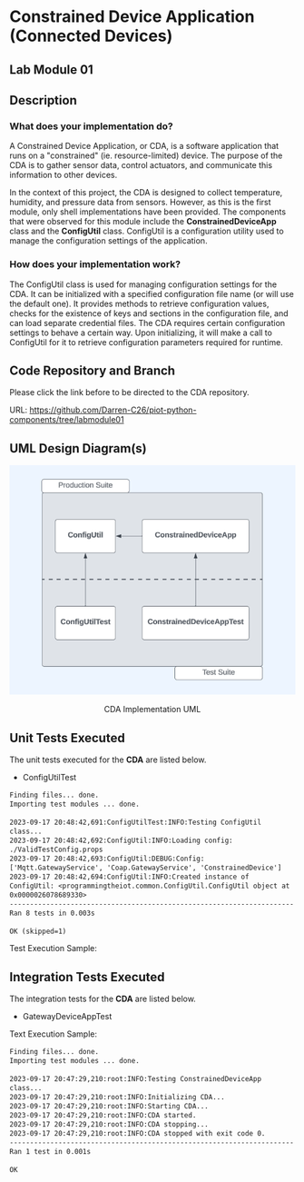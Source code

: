# Constrained Device Application (Connected Devices)

## Lab Module 01

## Description

### What does your implementation do?
A Constrained Device Application, or CDA, is a software application that runs on a "constrained" (ie. resource-limited) device. The purpose of the CDA is to gather sensor data, control actuators, and communicate this information to other devices.

In the context of this project, the CDA is designed to collect temperature, humidity, and pressure data from sensors. However, as this is the first module, only shell implementations have been provided. The components that were observed for this module include the <b>ConstrainedDeviceApp</b> class and the <b>ConfigUtil</b> class. ConfigUtil is a configuration utility used to manage the configuration settings of the application.

### How does your implementation work?

The ConfigUtil class is used for managing configuration settings for the CDA. It can be initialized with a specified configuration file name (or will use the default one). It provides methods to retrieve configuration values, checks for the existence of keys and sections in the configuration file, and can load separate credential files. The CDA requires certain configuration settings to behave a certain way. Upon initializing, it will make a call to ConfigUtil for it to retrieve configuration parameters required for runtime.

## Code Repository and Branch
Please click the link before to be directed to the CDA repository.

URL: https://github.com/Darren-C26/piot-python-components/tree/labmodule01

## UML Design Diagram(s)
![CDA Implementation UML](image-6.png)
<p style="text-align: center;">CDA Implementation UML</p>

## Unit Tests Executed
The unit tests executed for the <b>CDA</b> are listed below.
 - ConfigUtilTest
```
Finding files... done.
Importing test modules ... done.

2023-09-17 20:48:42,691:ConfigUtilTest:INFO:Testing ConfigUtil class...
2023-09-17 20:48:42,692:ConfigUtil:INFO:Loading config: ./ValidTestConfig.props
2023-09-17 20:48:42,693:ConfigUtil:DEBUG:Config: ['Mqtt.GatewayService', 'Coap.GatewayService', 'ConstrainedDevice']
2023-09-17 20:48:42,694:ConfigUtil:INFO:Created instance of ConfigUtil: <programmingtheiot.common.ConfigUtil.ConfigUtil object at 0x0000026078689330>
----------------------------------------------------------------------
Ran 8 tests in 0.003s

OK (skipped=1)
```
Test Execution Sample:

## Integration Tests Executed
The integration tests for the <b>CDA</b> are listed below.

 - GatewayDeviceAppTest

Text Execution Sample:
```
Finding files... done.
Importing test modules ... done.

2023-09-17 20:47:29,210:root:INFO:Testing ConstrainedDeviceApp class...
2023-09-17 20:47:29,210:root:INFO:Initializing CDA...
2023-09-17 20:47:29,210:root:INFO:Starting CDA...
2023-09-17 20:47:29,210:root:INFO:CDA started.
2023-09-17 20:47:29,210:root:INFO:CDA stopping...
2023-09-17 20:47:29,210:root:INFO:CDA stopped with exit code 0.
----------------------------------------------------------------------
Ran 1 test in 0.001s

OK
```